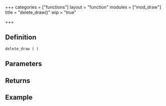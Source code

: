 +++
categories = ["functions"]
layout = "function"
modules = ["mod_draw"]
title = "delete_draw()"
wip = "true"

+++

## Definition

    delete_draw ( )

## Parameters

## Returns

## Example

```
```
